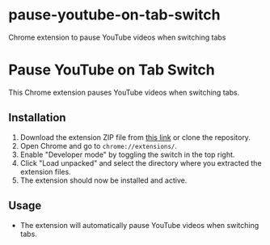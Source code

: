 # pause-youtube-on-tab-switch
Chrome extension to pause YouTube videos when switching tabs

# Pause YouTube on Tab Switch

This Chrome extension pauses YouTube videos when switching tabs.

## Installation

1. Download the extension ZIP file from [this link](link-to-zip-file) or clone the repository.
2. Open Chrome and go to `chrome://extensions/`.
3. Enable "Developer mode" by toggling the switch in the top right.
4. Click "Load unpacked" and select the directory where you extracted the extension files.
5. The extension should now be installed and active.

## Usage

- The extension will automatically pause YouTube videos when switching tabs.

